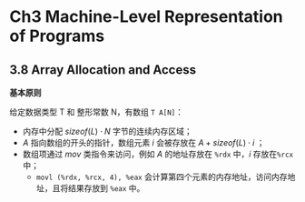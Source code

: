 # Ch3 Machine-Level Representation of Programs

## 3.8 Array Allocation and Access

**基本原则**

给定数据类型 T 和 整形常数 N，有数组 `T A[N]`：

* 内存中分配 $sizeof(L) \cdot N$ 字节的连续内存区域；
* $A$ 指向数组的开头的指针，数组元素 $i$ 会被存放在 $A + sizeof(L) \cdot i$ ；
* 数组项通过 $mov$ 类指令来访问，例如 $A$ 的地址存放在 `%rdx` 中，$i$ 存放在`%rcx`中；
    * `movl (%rdx, %rcx, 4), %eax` 会计算第四个元素的内存地址，访问内存地址，且将结果存放到 `%eax` 中。



